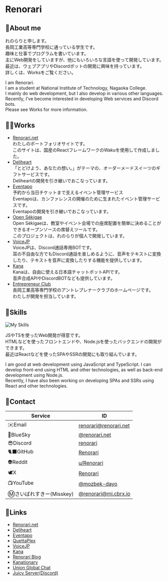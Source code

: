 # Renorari

## 🤗About me

れのらりと申します。  
長岡工業高等専門学校に通っている学生です。  
趣味と仕事でプログラムを書いています。  
主にWeb開発をしていますが、他にもいろいろな言語を使って開発しています。  
最近は、ウェブアプリやDiscordボットの開発に興味を持っています。  
詳しくは、Worksをご覧ください。

I am Renorari.  
I am a student at National Institute of Technology, Nagaoka College.  
I mainly do web development, but I also develop in various other languages.  
Recently, I've become interested in developing Web services and Discord bots.  
Please see Works for more information.

## 👨‍💻Works

- [Renorari.net](https://renorari.net)  
  わたしのポートフォリオサイトです。  
  このサイトは、国産のReactフレームワークのWakuを使用して作成しました。
- [Deliheart](https://deliheart.jp/)  
  「とどけよう、あなたの想い。」がテーマの、オーダーメードスイーツのギフトサービスです。  
  Deliheartの開発を引き継いでおこなっています。
- [Eventapo](https://eventapo.com/)  
  予約から当日チケットまで支えるイベント管理サービス  
  Eventapoは、カンファレンスの開催のために生まれたイベント管理サービスです。  
  Eventapoの開発を引き継いでおこなっています。
- [Open Sékigae](https://sekigae.renorari.net/)  
  Open Sékigaeは、教室やイベント会場での座席配置を簡単に決めることができるオープンソースの席替えツールです。  
  このプロジェクトは、れのらりが個人で開発しています。
- [VoiceJP](https://voicejp.renorari.net/)  
  VoiceJPは、Discord通話専用BOTです。  
  耳の不自由な方でもDiscord通話を楽しめるように、音声をテキストに変換したり、テキストを音声に変換したりする機能を提供しています。
- [Kana](https://kana.renorari.net/)  
  Kanaは、自由に使える日本語チャットボットAPIです。  
  音声合成APIやDiscordBOTなども提供しています。
- [Entrepreneur Club](https://entre.nitnc.club/)  
  長岡工業高等専門学校のアントレプレナークラブのホームページです。  
  わたしが開発を担当しています。

## 💪Skills

![My Skills](https://skillicons.dev/icons?i=js,ts,html,css,bootstrap,materialui,react,nextjs,vue,vite,p5js,svg,regex,nodejs,express,electron,discord,bots,discordjs,c,cpp,java,kotlin,lua,php,py,swift,dotnet,laravel,rails,aws,gcp,cloudflare,heroku,vercel,nginx,docker,mysql,redis,wordpress,bash,powershell,gradle,maven,npm,yarn,github,githubactions,replit,androidstudio,unity,godot,ae,au,ai,ps,pr,blender,figma,latex,cmake,arduino,linux,debian,ubuntu,raspberrypi,apple,windows,visualstudio,vscode,eclipse,idea,vim,notion)

JSやTSを使ったWeb開発が得意です。  
HTMLなどを使ったフロントエンドや、Node.jsを使ったバックエンドの開発ができます。  
最近はReactなどを使ったSPAやSSRの開発にも取り組んでいます。

I am good at web development using JavaScript and TypeScript.
I can develop front-end using HTML and other technologies, as well as back-end development using Node.js.  
Recently, I have also been working on developing SPAs and SSRs using React and other technologies.  

## 📇Contact

| Service | ID |
| --- | --- |
| ✉️Email | <renorari@renorari.net> |
| 🦋BlueSky | [@renorari.net](https://bsky.app/profile/renorari.net) |
| 😎Discord | [renorari](https://discord.com/users/698395012219666432) |
| 🐈‍⬛GitHub | [Renorari](https://github.com/renorari) |
| 👽Reddit | [u/Renorari](https://www.reddit.com/user/Renorari) |
| 🕊️X | [Renorari](https://x.com/renorari) |
| 📺YouTube | [@mozbek-dayo](https://www.youtube.com/@mozbek-dayo) |
| Ⓜ️さいばれすきー(Misskey) | [@renorari@mi.cbrx.io](https://mi.cbrx.io/@renorari) |

## 🔗Links

- [Renorari.net](https://renorari.net)
- [Deliheart](https://deliheart.jp/)
- [Eventapo](https://eventapo.com/)
- [QuettaPlex](https://quettaplex.com/)
- [VoiceJP](https://voicejp.renorari.net/)
- [Kana](https://kana.renorari.net/)
- [Renorari Blog](https://blog.renorari.net/)
- [Kanationary](https://kanationary.renorari.net/)
- [Union Global Chat](https://ugc.renorari.net/)
- [Juicy Server(Discord)](https://discord.gg/WbSuHSjx2m)

